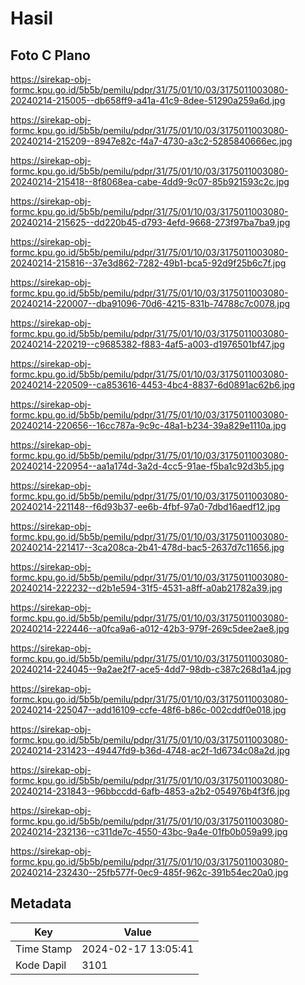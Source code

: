 # Hasil

## Foto C Plano

https://sirekap-obj-formc.kpu.go.id/5b5b/pemilu/pdpr/31/75/01/10/03/3175011003080-20240214-215005--db658ff9-a41a-41c9-8dee-51290a259a6d.jpg

https://sirekap-obj-formc.kpu.go.id/5b5b/pemilu/pdpr/31/75/01/10/03/3175011003080-20240214-215209--8947e82c-f4a7-4730-a3c2-5285840666ec.jpg

https://sirekap-obj-formc.kpu.go.id/5b5b/pemilu/pdpr/31/75/01/10/03/3175011003080-20240214-215418--8f8068ea-cabe-4dd9-9c07-85b921593c2c.jpg

https://sirekap-obj-formc.kpu.go.id/5b5b/pemilu/pdpr/31/75/01/10/03/3175011003080-20240214-215625--dd220b45-d793-4efd-9668-273f97ba7ba9.jpg

https://sirekap-obj-formc.kpu.go.id/5b5b/pemilu/pdpr/31/75/01/10/03/3175011003080-20240214-215816--37e3d862-7282-49b1-bca5-92d9f25b6c7f.jpg

https://sirekap-obj-formc.kpu.go.id/5b5b/pemilu/pdpr/31/75/01/10/03/3175011003080-20240214-220007--dba91096-70d6-4215-831b-74788c7c0078.jpg

https://sirekap-obj-formc.kpu.go.id/5b5b/pemilu/pdpr/31/75/01/10/03/3175011003080-20240214-220219--c9685382-f883-4af5-a003-d1976501bf47.jpg

https://sirekap-obj-formc.kpu.go.id/5b5b/pemilu/pdpr/31/75/01/10/03/3175011003080-20240214-220509--ca853616-4453-4bc4-8837-6d0891ac62b6.jpg

https://sirekap-obj-formc.kpu.go.id/5b5b/pemilu/pdpr/31/75/01/10/03/3175011003080-20240214-220656--16cc787a-9c9c-48a1-b234-39a829e1110a.jpg

https://sirekap-obj-formc.kpu.go.id/5b5b/pemilu/pdpr/31/75/01/10/03/3175011003080-20240214-220954--aa1a174d-3a2d-4cc5-91ae-f5ba1c92d3b5.jpg

https://sirekap-obj-formc.kpu.go.id/5b5b/pemilu/pdpr/31/75/01/10/03/3175011003080-20240214-221148--f6d93b37-ee6b-4fbf-97a0-7dbd16aedf12.jpg

https://sirekap-obj-formc.kpu.go.id/5b5b/pemilu/pdpr/31/75/01/10/03/3175011003080-20240214-221417--3ca208ca-2b41-478d-bac5-2637d7c11656.jpg

https://sirekap-obj-formc.kpu.go.id/5b5b/pemilu/pdpr/31/75/01/10/03/3175011003080-20240214-222232--d2b1e594-31f5-4531-a8ff-a0ab21782a39.jpg

https://sirekap-obj-formc.kpu.go.id/5b5b/pemilu/pdpr/31/75/01/10/03/3175011003080-20240214-222446--a0fca9a6-a012-42b3-979f-269c5dee2ae8.jpg

https://sirekap-obj-formc.kpu.go.id/5b5b/pemilu/pdpr/31/75/01/10/03/3175011003080-20240214-224045--9a2ae2f7-ace5-4dd7-98db-c387c268d1a4.jpg

https://sirekap-obj-formc.kpu.go.id/5b5b/pemilu/pdpr/31/75/01/10/03/3175011003080-20240214-225047--add16109-ccfe-48f6-b86c-002cddf0e018.jpg

https://sirekap-obj-formc.kpu.go.id/5b5b/pemilu/pdpr/31/75/01/10/03/3175011003080-20240214-231423--49447fd9-b36d-4748-ac2f-1d6734c08a2d.jpg

https://sirekap-obj-formc.kpu.go.id/5b5b/pemilu/pdpr/31/75/01/10/03/3175011003080-20240214-231843--96bbccdd-6afb-4853-a2b2-054976b4f3f6.jpg

https://sirekap-obj-formc.kpu.go.id/5b5b/pemilu/pdpr/31/75/01/10/03/3175011003080-20240214-232136--c311de7c-4550-43bc-9a4e-01fb0b059a99.jpg

https://sirekap-obj-formc.kpu.go.id/5b5b/pemilu/pdpr/31/75/01/10/03/3175011003080-20240214-232430--25fb577f-0ec9-485f-962c-391b54ec20a0.jpg


## Metadata

| Key        | Value               |
| ---------- | ------------------- |
| Time Stamp | 2024-02-17 13:05:41 |
| Kode Dapil | 3101                |



